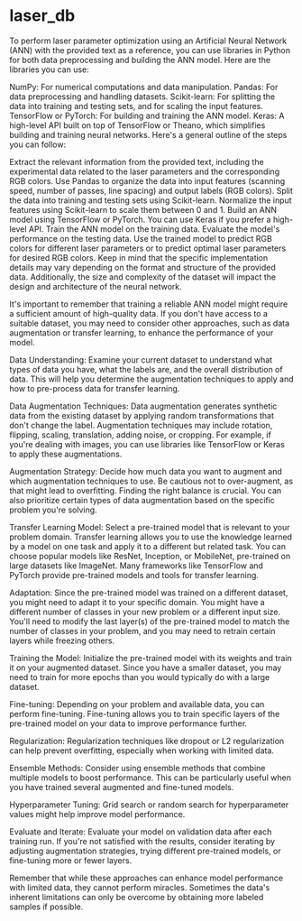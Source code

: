 # laser_db

To perform laser parameter optimization using an Artificial Neural Network (ANN) with the provided text as a reference, you can use libraries in Python for both data preprocessing and building the ANN model. Here are the libraries you can use:

NumPy: For numerical computations and data manipulation.
Pandas: For data preprocessing and handling datasets.
Scikit-learn: For splitting the data into training and testing sets, and for scaling the input features.
TensorFlow or PyTorch: For building and training the ANN model.
Keras: A high-level API built on top of TensorFlow or Theano, which simplifies building and training neural networks.
Here's a general outline of the steps you can follow:

Extract the relevant information from the provided text, including the experimental data related to the laser parameters and the corresponding RGB colors.
Use Pandas to organize the data into input features (scanning speed, number of passes, line spacing) and output labels (RGB colors).
Split the data into training and testing sets using Scikit-learn.
Normalize the input features using Scikit-learn to scale them between 0 and 1.
Build an ANN model using TensorFlow or PyTorch. You can use Keras if you prefer a high-level API.
Train the ANN model on the training data.
Evaluate the model's performance on the testing data.
Use the trained model to predict RGB colors for different laser parameters or to predict optimal laser parameters for desired RGB colors.
Keep in mind that the specific implementation details may vary depending on the format and structure of the provided data. Additionally, the size and complexity of the dataset will impact the design and architecture of the neural network.

It's important to remember that training a reliable ANN model might require a sufficient amount of high-quality data. If you don't have access to a suitable dataset, you may need to consider other approaches, such as data augmentation or transfer learning, to enhance the performance of your model.


Data Understanding: Examine your current dataset to understand what types of data you have, what the labels are, and the overall distribution of data. This will help you determine the augmentation techniques to apply and how to pre-process data for transfer learning.

Data Augmentation Techniques: Data augmentation generates synthetic data from the existing dataset by applying random transformations that don't change the label. Augmentation techniques may include rotation, flipping, scaling, translation, adding noise, or cropping. For example, if you're dealing with images, you can use libraries like TensorFlow or Keras to apply these augmentations.

Augmentation Strategy: Decide how much data you want to augment and which augmentation techniques to use. Be cautious not to over-augment, as that might lead to overfitting. Finding the right balance is crucial. You can also prioritize certain types of data augmentation based on the specific problem you're solving.

Transfer Learning Model: Select a pre-trained model that is relevant to your problem domain. Transfer learning allows you to use the knowledge learned by a model on one task and apply it to a different but related task. You can choose popular models like ResNet, Inception, or MobileNet, pre-trained on large datasets like ImageNet. Many frameworks like TensorFlow and PyTorch provide pre-trained models and tools for transfer learning.

Adaptation: Since the pre-trained model was trained on a different dataset, you might need to adapt it to your specific domain. You might have a different number of classes in your new problem or a different input size. You'll need to modify the last layer(s) of the pre-trained model to match the number of classes in your problem, and you may need to retrain certain layers while freezing others.

Training the Model: Initialize the pre-trained model with its weights and train it on your augmented dataset. Since you have a smaller dataset, you may need to train for more epochs than you would typically do with a large dataset.

Fine-tuning: Depending on your problem and available data, you can perform fine-tuning. Fine-tuning allows you to train specific layers of the pre-trained model on your data to improve performance further.

Regularization: Regularization techniques like dropout or L2 regularization can help prevent overfitting, especially when working with limited data.

Ensemble Methods: Consider using ensemble methods that combine multiple models to boost performance. This can be particularly useful when you have trained several augmented and fine-tuned models.

Hyperparameter Tuning: Grid search or random search for hyperparameter values might help improve model performance.

Evaluate and Iterate: Evaluate your model on validation data after each training run. If you're not satisfied with the results, consider iterating by adjusting augmentation strategies, trying different pre-trained models, or fine-tuning more or fewer layers.

Remember that while these approaches can enhance model performance with limited data, they cannot perform miracles. Sometimes the data's inherent limitations can only be overcome by obtaining more labeled samples if possible.
